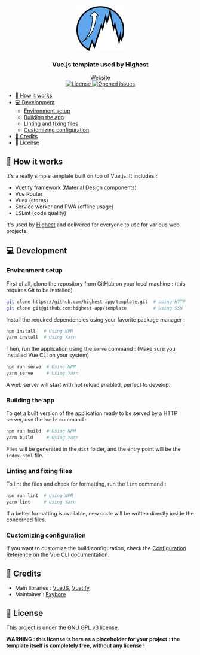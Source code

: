 <div align="center">
  <img src="./public/img/logo.png" alt="Highest logo" height="120">
  <h3>Vue.js template used by Highest</h3>
  <a href="https://highest.netlify.com">Website</a>
  <br>
  <a href="https://github.com/highest-app/template/blob/master/.LICENSE">
    <img src="https://img.shields.io/github/license/highest-app/highest" alt="License"/>
  </a>
  <a href="https://github.com/highest-app/template/issues">
    <img src="https://img.shields.io/github/issues/exybore/highest" alt="Opened issues"/>
  </a>
</div>

- [🌈 How it works](#-how-it-works)
- [💻 Development](#-development)
  - [Environment setup](#environment-setup)
  - [Building the app](#building-the-app)
  - [Linting and fixing files](#linting-and-fixing-files)
  - [Customizing configuration](#customizing-configuration)
- [📜 Credits](#-credits)
- [🔐 License](#-license)

## 🌈 How it works

It's a really simple template built on top of Vue.js. It includes :

- Vuetify framework (Material Design components)
- Vue Router
- Vuex (stores)
- Service worker and PWA (offline usage)
- ESLint (code quality)

It's used by [Highest](https://github.com/highest-app/highest) and delivered for everyone to use for various web projects.

## 💻 Development

### Environment setup

First of all, clone the repository from GitHub on your local machine : (this requires Git to be installed)

```bash
git clone https://github.com/highest-app/template.git  # Using HTTP
git clone git@github.com:highest-app/template          # Using SSH
```

Install the required dependencies using your favorite package manager :

```bash
npm install   # Using NPM
yarn install  # Using Yarn
```

Then, run the application using the `serve` command : (Make sure you installed Vue CLI on your system)

```bash
npm run serve  # Using NPM
yarn serve     # Using Yarn
```

A web server will start with hot reload enabled, perfect to develop.

### Building the app

To get a built version of the application ready to be served by a HTTP server, use the `build` command :

```bash
npm run build  # Using NPM
yarn build     # Using Yarn
```

Files will be generated in the `dist` folder, and the entry point will be the `index.html` file.

### Linting and fixing files

To lint the files and check for formatting, run the `lint` command :

```bash
npm run lint  # Using NPM
yarn lint     # Using Yarn
```

If a better formatting is available, new code will be written directly inside the concerned files.

### Customizing configuration

If you want to customize the build configuration, check the [Configuration Reference](https://cli.vuejs.org/config/) on the Vue CLI documentation.

## 📜 Credits

- Main libraries : [VueJS](https://vuejs.org), [Vuetify](https://vuetifyjs.com)
- Maintainer : [Exybore](https://github.com/exybore)

## 🔐 License

This project is under the [GNU GPL v3](./LICENSE) license.

**WARNING : this license is here as a placeholder for your project : the template itself is completely free, without any license !**
